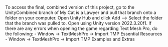 To access the final, combined version of this project, go to the UnityCombined branch of My Cat is a Lawyer and pull that branch onto a folder on your computer.
Open Unity Hub and click Add --> Select the folder that the branch was pulled to.
Open using Unity version 2022.3.20f1.
If there are any errors when opening the game regarding Text Mesh Pro, do the following:
      - Window -> TextMeshPro -> Import TMP Essential Resources
      - Window -> TextMeshPro -> Import TMP Examples and Extras
